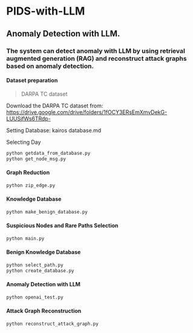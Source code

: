 # PIDS-with-LLM

## Anomaly Detection with LLM. 

### The system can detect anomaly with LLM by using retrieval augmented generation (RAG) and reconstruct attack graphs based on anomaly detection.

#### Dataset preparation

> DARPA TC dataset

Download the DARPA TC dataset from: https://drive.google.com/drive/folders/1fOCY3ERsEmXmvDekG-LUUSjfWs6TRdp-

Setting Database: kairos database.md

[database.md]: https://github.com/ProvenanceAnalytics/kairos/blob/main/DARPA/settings/database.md

Selecting Day

```sh
python getdata_from_database.py
python get_node_msg.py
```

#### Graph Reduction

```sh
python zip_edge.py
```

#### Knowledge Database

```sh
python make_benign_database.py
```

#### Suspicious Nodes and Rare Paths Selection

```sh
python main.py
```

#### Benign Knowledge Database

```sh
python select_path.py
python create_database.py
```

####  Anomaly Detection with LLM

```sh
python openai_test.py
```

#### Attack Graph Reconstruction

```sh
python reconstruct_attack_graph.py
```

